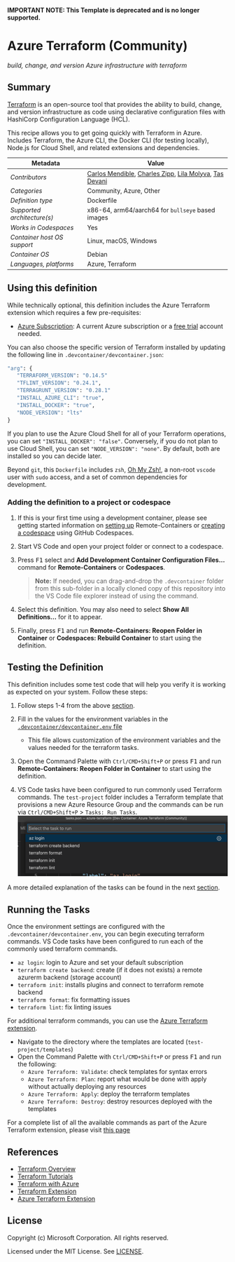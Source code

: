 **IMPORTANT NOTE: This Template is deprecated and is no longer supported.**

# Azure Terraform (Community)

_build, change, and version Azure infrastructure with terraform_

## Summary

[Terraform](https://www.terraform.io/) is an open-source tool that provides the
ability to build, change, and version infrastructure as code using declarative
configuration files with HashiCorp Configuration Language (HCL).

This recipe allows you to get going quickly with Terraform in Azure. Includes
Terraform, the Azure CLI, the Docker CLI (for testing locally), Node.js for
Cloud Shell, and related extensions and dependencies.

| Metadata                    | Value                                                                                                                                                                                     |
| --------------------------- | ----------------------------------------------------------------------------------------------------------------------------------------------------------------------------------------- |
| _Contributors_              | [Carlos Mendible](https://github.com/cmendible), [Charles Zipp](https://github.com/charleszipp), [Lila Molyva](https://github.com/norelina), [Tas Devani](https://github.com/tasdevani21) |
| _Categories_                | Community, Azure, Other                                                                                                                                                                   |
| _Definition type_           | Dockerfile                                                                                                                                                                                |
| _Supported architecture(s)_ | x86-64, arm64/aarch64 for `bullseye` based images                                                                                                                                         |
| _Works in Codespaces_       | Yes                                                                                                                                                                                       |
| _Container host OS support_ | Linux, macOS, Windows                                                                                                                                                                     |
| _Container OS_              | Debian                                                                                                                                                                                    |
| _Languages, platforms_      | Azure, Terraform                                                                                                                                                                          |

## Using this definition

While technically optional, this definition includes the Azure Terraform
extension which requires a few pre-requisites:

-   [Azure Subscription](https://azure.microsoft.com): A current Azure
    subscription or a [free trial](https://azure.microsoft.com/en-us/free/)
    account needed.

You can also choose the specific version of Terraform installed by updating the
following line in `.devcontainer/devcontainer.json`:

```Dockerfile
"arg": {
   "TERRAFORM_VERSION": "0.14.5"
   "TFLINT_VERSION": "0.24.1",
   "TERRAGRUNT_VERSION": "0.28.1"
   "INSTALL_AZURE_CLI": "true",
   "INSTALL_DOCKER": "true",
   "NODE_VERSION": "lts"
}
```

If you plan to use the Azure Cloud Shell for all of your Terraform operations,
you can set `"INSTALL_DOCKER": "false"`. Conversely, if you do not plan to use
Cloud Shell, you can set `"NODE_VERSION": "none"`. By default, both are
installed so you can decide later.

Beyond `git`, this `Dockerfile` includes `zsh`, [Oh My Zsh!](https://ohmyz.sh/),
a non-root `vscode` user with `sudo` access, and a set of common dependencies
for development.

### Adding the definition to a project or codespace

1. If this is your first time using a development container, please see getting
   started information on
   [setting up](https://aka.ms/vscode-remote/containers/getting-started)
   Remote-Containers or
   [creating a codespace](https://aka.ms/ghcs-open-codespace) using GitHub
   Codespaces.

2. Start VS Code and open your project folder or connect to a codespace.

3. Press <kbd>F1</kbd> select and **Add Development Container Configuration
   Files...** command for **Remote-Containers** or **Codespaces**.

    > **Note:** If needed, you can drag-and-drop the `.devcontainer` folder from
    > this sub-folder in a locally cloned copy of this repository into the VS
    > Code file explorer instead of using the command.

4. Select this definition. You may also need to select **Show All
   Definitions...** for it to appear.

5. Finally, press <kbd>F1</kbd> and run **Remote-Containers: Reopen Folder in
   Container** or **Codespaces: Rebuild Container** to start using the
   definition.

## Testing the Definition

This definition includes some test code that will help you verify it is working
as expected on your system. Follow these steps:

1. Follow steps 1-4 from the above
   [section](#adding-the-definition-to-your-project).
2. Fill in the values for the environment variables in the
   [`.devcontainer/devcontainer.env` file](https://code.visualstudio.com/docs/remote/containers-advanced#_option-2-use-an-env-file)

    - This file allows customization of the environment variables and the values
      needed for the terraform tasks.

3. Open the Command Palette with `Ctrl/CMD+Shift+P` or press <kbd>F1</kbd> and
   run **Remote-Containers: Reopen Folder in Container** to start using the
   definition.

4. VS Code tasks have been configured to run commonly used Terraform commands.
   The `test-project` folder includes a Terraform template that provisions a new
   Azure Resource Group and the commands can be run via `Ctrl/CMD+Shift+P` >
   `Tasks: Run Tasks`.
   ![Run Terraform Tasks](test-project/assets/Terraform_tasks.png)

A more detailed explanation of the tasks can be found in the next
[section](#running-the-tasks).

## Running the Tasks

Once the environment settings are configured with the
`.devcontainer/devcontainer.env`, you can begin executing terraform commands. VS
Code tasks have been configured to run each of the commonly used terraform
commands.

-   `az login`: login to Azure and set your default subscription
-   `terraform create backend`: create (if it does not exists) a remote azurerm
    backend (storage account)
-   `terraform init`: installs plugins and connect to terraform remote backend
-   `terraform format`: fix formatting issues
-   `terraform lint`: fix linting issues

For additional terraform commands, you can use the
[Azure Terraform extension](https://marketplace.visualstudio.com/items?itemName=ms-azuretools.vscode-azureterraform).

-   Navigate to the directory where the templates are located
    (`test-project/templates`)
-   Open the Command Palette with `Ctrl/CMD+Shift+P` or press <kbd>F1</kbd> and
    run the following:
    -   `Azure Terraform: Validate`: check templates for syntax errors
    -   `Azure Terraform: Plan`: report what would be done with apply without
        actually deploying any resources
    -   `Azure Terraform: Apply`: deploy the terraform templates
    -   `Azure Terraform: Destroy`: destroy resources deployed with the
        templates

For a complete list of all the available commands as part of the Azure Terraform
extension, please visit
[this page](https://marketplace.visualstudio.com/items?itemName=ms-azuretools.vscode-azureterraform)

## References

-   [Terraform Overview](https://www.terraform.io/intro/index.html)
-   [Terraform Tutorials](https://learn.hashicorp.com/terraform?utm_source=terraform_io)
-   [Terraform with Azure](https://docs.microsoft.com/en-us/azure/terraform/terraform-overview)
-   [Terraform Extension](https://marketplace.visualstudio.com/items?itemName=HashiCorp.terraform)
-   [Azure Terraform Extension](https://marketplace.visualstudio.com/items?itemName=ms-azuretools.vscode-azureterraform)

## License

Copyright (c) Microsoft Corporation. All rights reserved.

Licensed under the MIT License. See
[LICENSE](https://github.com/microsoft/vscode-dev-containers/blob/main/LICENSE).
